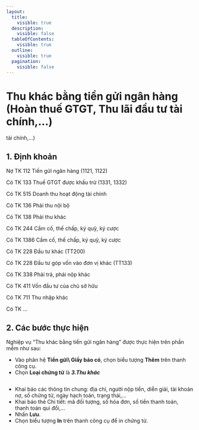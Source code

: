 ```yaml
---
layout:
  title:
    visible: true
  description:
    visible: false
  tableOfContents:
    visible: true
  outline:
    visible: true
  pagination:
    visible: false
---
```


# Thu khác bằng tiền gửi ngân hàng (Hoàn thuế GTGT, Thu lãi đầu tư tài chính,...)

tài chính,…)

## 1.      Định khoản

Nợ TK 112               Tiền gửi ngân hàng (1121, 1122)

&#x20;     Có TK 133          Thuế GTGT được khấu trừ (1331, 1332)

&#x20;     Có TK 515          Doanh thu hoạt động tài chính

&#x20;     Có TK 136          Phải thu nội bộ

&#x20;     Có TK 138          Phải thu khác

&#x20;     Có TK 244          Cầm cố, thế chấp, ký quỹ, ký cược

&#x20;     Có TK 1386        Cầm cố, thế chấp, ký quỹ, ký cược

&#x20;     Có TK 228          Đầu tư khác (TT200)

&#x20;     Có TK 228          Đầu tư góp vốn vào đơn vị khác (TT133)

&#x20;     Có TK 338          Phải trả, phải nộp khác

&#x20;     Có TK 411          Vốn đầu tư của chủ sở hữu

&#x20;     Có TK 711          Thu nhập khác

&#x20;     Có TK …

## 2.      Các bước thực hiện

Nghiệp vụ “Thu khác bằng tiền gửi ngân hàng” được thực hiện trên phần mềm như sau:

* Vào phân hệ **Tiền gửi\ Giấy báo có**, chọn biểu tượng **Thêm** trên thanh công cụ.
* Chọn **Loại chứng từ** là _**3.Thu khác**_

<figure><img src=".gitbook/assets/sb_image (45).png" alt=""><figcaption></figcaption></figure>

* Khai báo các thông tin chung: địa chỉ, người nộp tiền, diễn giải, tài khoản nợ, số chứng từ, ngày hạch toán, trạng thái,…
* Khai báo thẻ Chi tiết: mã đối tượng, số hóa đơn, số tiền thanh toán, thanh toán qui đổi,…
* Nhấn **Lưu**.
* Chọn biểu tượng **In** trên thanh công cụ để in chứng từ.
